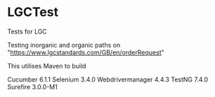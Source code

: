 # LGCTest
Tests for LGC


Testing inorganic and organic paths on "https://www.lgcstandards.com/GB/en/orderRequest"

This utilises Maven to build

Cucumber 6.1.1
Selenium 3.4.0
Webdrivermanager 4.4.3
TestNG 7.4.0
Surefire 3.0.0-M1
